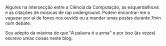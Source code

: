 Algures na intersecção entre a Ciência da Computação, as esquerdalhices e as citações de músicas de rap underground. Podem encontrar-me a vaguear por aí de fones nos ouvido ou a mandar umas postas durante 7min num debate.

Sou adepto da máxima de que "A palavra é a arma" e por isso (às vezes) escrevo umas coisas neste blog.
